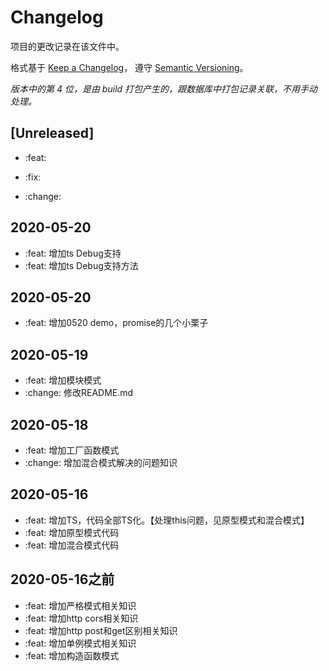 # Changelog

项目的更改记录在该文件中。

格式基于 [Keep a Changelog](https://keepachangelog.com/en/1.0.0/)，
遵守 [Semantic Versioning](https://semver.org/spec/v2.0.0.html)。

_版本中的第 4 位，是由 build 打包产生的，跟数据库中打包记录关联，不用手动处理。_

## [Unreleased]

- :feat: 

- :fix: 

- :change: 

## 2020-05-20

- :feat: 增加ts Debug支持
- :feat: 增加ts Debug支持方法

## 2020-05-20

- :feat: 增加0520 demo，promise的几个小栗子

## 2020-05-19

- :feat: 增加模块模式
- :change: 修改README.md

## 2020-05-18

- :feat: 增加工厂函数模式
- :change: 增加混合模式解决的问题知识

## 2020-05-16

- :feat: 增加TS，代码全部TS化。【处理this问题，见原型模式和混合模式】
- :feat: 增加原型模式代码
- :feat: 增加混合模式代码

##  2020-05-16之前

- :feat: 增加严格模式相关知识
- :feat: 增加http cors相关知识
- :feat: 增加http post和get区别相关知识
- :feat: 增加单例模式相关知识
- :feat: 增加构造函数模式



